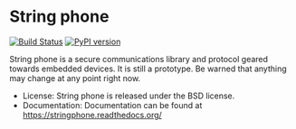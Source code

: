 String phone
============

[![Build Status](https://travis-ci.org/skorokithakis/stringphone.svg?branch=master)](https://travis-ci.org/skorokithakis/stringphone)
[![PyPI
version](https://img.shields.io/pypi/v/stringphone.svg)](https://pypi.python.org/pypi/stringphone)

String phone is a secure communications library and protocol geared towards embedded devices. It is still a prototype.
Be warned that anything may change at any point right now.

* License: String phone is released under the BSD license.
* Documentation: Documentation can be found at https://stringphone.readthedocs.org/
